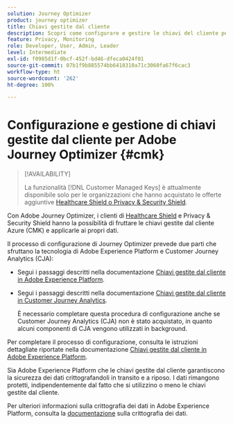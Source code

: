 ```yaml
---
solution: Journey Optimizer
product: journey optimizer
title: Chiavi gestite dal cliente
description: Scopri come configurare e gestire le chiavi del cliente per Adobe Journey Optimizer.
feature: Privacy, Monitoring
role: Developer, User, Admin, Leader
level: Intermediate
exl-id: f0985d1f-0bcf-452f-bd46-dfeca0424f01
source-git-commit: 07b1f9b885574bb6418310a71c3060fa67f6cac3
workflow-type: ht
source-wordcount: '262'
ht-degree: 100%

---
```


# Configurazione e gestione di chiavi gestite dal cliente per Adobe Journey Optimizer {#cmk}

>[!AVAILABILITY]
>
>La funzionalità [!DNL Customer Managed Keys] è attualmente disponibile solo per le organizzazioni che hanno acquistato le offerte aggiuntive [Healthcare Shield o Privacy &amp; Security Shield](https://experienceleague.adobe.com/docs/events/customer-data-management-voices-recordings/governance/healthcare-shield.html?lang=it).

Con Adobe Journey Optimizer, i clienti di [Healthcare Shield](https://www.adobe.com/trust/compliance/hipaa-ready.html) e Privacy &amp; Security Shield hanno la possibilità di fruttare le chiavi gestite dal cliente Azure (CMK) e applicarle ai propri dati.

Il processo di configurazione di Journey Optimizer prevede due parti che sfruttano la tecnologia di Adobe Experience Platform e Customer Journey Analytics (CJA):

* Segui i passaggi descritti nella documentazione [Chiavi gestite dal cliente in Adobe Experience Platform](https://experienceleague.adobe.com/docs/experience-platform/landing/governance-privacy-security/customer-managed-keys.html?lang=it).

* Segui i passaggi descritti nella documentazione [Chiavi gestite dal cliente in Customer Journey Analytics](https://experienceleague.adobe.com/docs/analytics-platform/using/cja-privacy/cmk.html?lang=it).

  È necessario completare questa procedura di configurazione anche se Customer Journey Analytics (CJA) non è stato acquistato, in quanto alcuni componenti di CJA vengono utilizzati in background.

Per completare il processo di configurazione, consulta le istruzioni dettagliate riportate nella documentazione [Chiavi gestite dal cliente in Adobe Experience Platform](https://experienceleague.adobe.com/docs/experience-platform/landing/governance-privacy-security/encryption.html?lang=it).

Sia Adobe Experience Platform che le chiavi gestite dal cliente garantiscono la sicurezza dei dati crittografandoli in transito e a riposo. I dati rimangono protetti, indipendentemente dal fatto che si utilizzino o meno le chiavi gestite dal cliente.

Per ulteriori informazioni sulla crittografia dei dati in Adobe Experience Platform, consulta la [documentazione](https://experienceleague.adobe.com/docs/experience-platform/landing/governance-privacy-security/encryption.html?lang=it) sulla crittografia dei dati.
